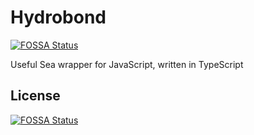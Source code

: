 # Hydrobond
[![FOSSA Status](https://app.fossa.io/api/projects/git%2Bgithub.com%2Fatnanasi%2Fhydrobond.svg?type=shield)](https://app.fossa.io/projects/git%2Bgithub.com%2Fatnanasi%2Fhydrobond?ref=badge_shield)

Useful Sea wrapper for JavaScript, written in TypeScript


## License
[![FOSSA Status](https://app.fossa.io/api/projects/git%2Bgithub.com%2Fatnanasi%2Fhydrobond.svg?type=large)](https://app.fossa.io/projects/git%2Bgithub.com%2Fatnanasi%2Fhydrobond?ref=badge_large)
